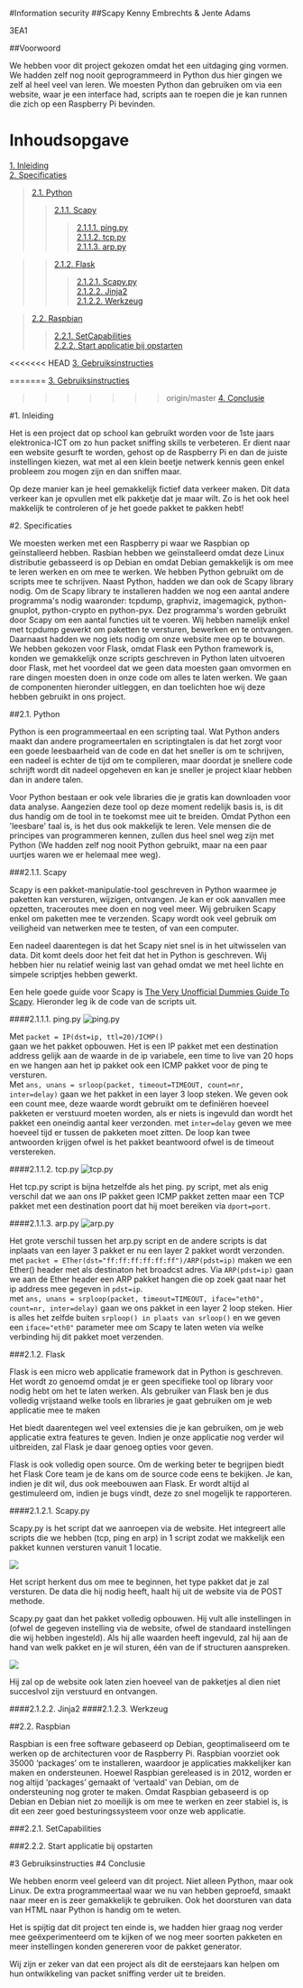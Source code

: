 #Information security
##Scapy
Kenny Embrechts & Jente Adams

3EA1

##Voorwoord

We hebben voor dit project gekozen omdat het een uitdaging ging vormen. We hadden zelf nog nooit geprogrammeerd in Python dus hier gingen we zelf al heel veel van leren. We moesten Python dan gebruiken om via een website, waar je een interface had, scripts aan te roepen die je kan runnen die zich op een Raspberry Pi bevinden.


# Inhoudsopgave

[1. Inleiding](#Inleiding)</br>
[2. Specificaties](#Specificaties)</br>
>[2.1. Python](#Python)</br>
>>[2.1.1. Scapy](#Scapy)</br>
>>>[2.1.1.1. ping.py](#ping)</br>
>>>[2.1.1.2. tcp.py](#TCP)</br>
>>>[2.1.1.3. arp.py](#ARP)</br>

>>[2.1.2. Flask](#Flask)</br>
>>>[2.1.2.1. Scapy.py](#ScapyPy)<br/>
>>>[2.1.2.2. Jinja2](#Jinja2)<br/>
>>>[2.1.2.2. Werkzeug](#Werkzeug)<br/>

>[2.2. Raspbian](#raspbian)</br>
>>[2.2.1. SetCapabilities](#SetCap)<br/>
>>[2.2.2. Start applicatie bij opstarten](#pythonOnBoot)

<<<<<<< HEAD
[3. Gebruiksinstructies](#deploy)

=======
[3. Gebruiksinstructies](#deploy)<br/>
>>>>>>> origin/master
[4. Conclusie](#Conclusie)

#<a id="Inleiding"></a>1. Inleiding

Het is een project dat op school kan gebruikt worden voor de 1ste jaars elektronica-ICT om zo hun packet sniffing skills te verbeteren. Er dient naar een website gesurft te worden, gehost op de Raspberry Pi en dan de juiste instellingen kiezen, wat met al een klein beetje netwerk kennis geen enkel probleem zou mogen zijn en dan sniffen maar.

Op deze manier kan je heel gemakkelijk fictief data verkeer maken. Dit data verkeer kan je opvullen met elk pakketje dat je maar wilt. Zo is het ook heel makkelijk te controleren of je het goede pakket te pakken hebt!

#<a id="Specificaties"></a>2. Specificaties

We moesten werken met een Raspberry pi waar we Raspbian op geïnstalleerd hebben. Rasbian hebben we geïnstalleerd omdat deze Linux distributie gebasseerd is op Debian en omdat Debian gemakkelijk is om mee te leren werken en om mee te werken. We hebben Python gebruikt om de scripts mee te schrijven. Naast Python, hadden we dan ook de Scapy library nodig. Om de Scapy library te installeren hadden we nog een aantal andere programma's nodig waaronder: tcpdump, graphviz, imagemagick, python-gnuplot, python-crypto en python-pyx. Dez programma's worden gebruikt door Scapy om een aantal functies uit te voeren. Wij hebben namelijk enkel met tcpdump gewerkt om paketten te versturen, bewerken en te ontvangen. Daarnaast hadden we nog iets nodig om onze website mee op te bouwen. We hebben gekozen voor Flask, omdat Flask een Python framework is, konden we gemakkelijk onze scripts geschreven in Python laten uitvoeren door Flask, met het voordeel dat we geen data moesten gaan omvormen en rare dingen moesten doen in onze code om alles te laten werken. We gaan de componenten hieronder uitleggen, en dan toelichten hoe wij deze hebben gebruikt in ons project.

##<a id="Python"></a>2.1. Python

Python is een programmeertaal en een scripting taal. Wat Python anders maakt dan andere programeertalen en scriptingtalen is dat het zorgt voor een goede leesbaarheid van de code en dat het sneller is om te schrijven, een nadeel is echter de tijd om te compileren, maar doordat je snellere code schrijft wordt dit nadeel opgeheven en kan je sneller je project klaar hebben dan in andere talen.

Voor Python bestaan er ook vele libraries die je gratis kan downloaden voor data analyse. Aangezien deze tool op deze moment redelijk basis is, is dit dus handig om de tool in te toekomst mee uit te breiden. Omdat Python een 'leesbare' taal is, is het dus ook makkelijk te leren. Vele mensen die de principes van programmeren kennen, zullen dus heel snel weg zijn met Python (We hadden zelf nog nooit Python gebruikt, maar na een paar uurtjes waren we er helemaal mee weg).

###<a id="Scapy"></a>2.1.1. Scapy

Scapy is een pakket-manipulatie-tool geschreven in Python waarmee je paketten kan versturen, wijzigen, ontvangen. Je kan er ook aanvallen mee opzetten, traceroutes mee doen en nog veel meer. Wij gebruiken Scapy enkel om paketten mee te verzenden. Scapy wordt ook veel gebruik om veiligheid van netwerken mee te testen, of van een computer.

Een nadeel daarentegen is dat het Scapy niet snel is in het uitwisselen van data. Dit komt deels door het feit dat het in Python is geschreven. Wij hebben hier nu relatief weinig last van gehad omdat we met heel lichte en simpele scriptjes hebben gewerkt.

Een hele goede guide voor Scapy is [The Very Unofficial Dummies Guide To Scapy](http://scapy-guide.googlecode.com/files/ScapyGuide.pdf). Hieronder leg ik de code van de scripts uit.

####<a id="ping"></a>2.1.1.1. ping.py
![ping.py](screenshots/pingScript.png)

Met `packet = IP(dst=ip, ttl=20)/ICMP()`<br/> gaan we het pakket opbouwen. Het is een IP pakket met een destination address gelijk aan de waarde in de ip variabele, een time to live van 20 hops en we hangen aan het ip pakket ook een ICMP pakket voor de ping te versturen.<br/>
Met `ans, unans = srloop(packet, timeout=TIMEOUT, count=nr, inter=delay)`
gaan we het pakket in een layer 3 loop steken. We geven ook een count mee, deze waarde wordt gebruikt om te definiëren hoeveel pakketen er verstuurd moeten worden, als er niets is ingevuld dan wordt het pakket een oneindig aantal keer verzonden. met `inter=delay` geven we mee hoeveel tijd er tussen de pakketen moet zitten. De loop kan twee antwoorden krijgen ofwel is het pakket beantwoord ofwel is de timeout verstereken.

####<a id="TCP"></a>2.1.1.2. tcp.py
![tcp.py](screenshots/tcpScript.png)

Het tcp.py script is bijna hetzelfde als het ping. py script, met als enig verschil dat we aan ons IP pakket geen ICMP pakket zetten maar een TCP pakket met een destination poort dat hij moet bereiken via `dport=port`.

####<a id="ARP"></a>2.1.1.3. arp.py
![arp.py](screenshots/arpScript.png)

Het grote verschil tussen het arp.py script en de andere scripts is dat inplaats van een layer 3 pakket er nu een layer 2 pakket wordt verzonden. met `packet = ETher(dst="ff:ff:ff:ff:ff:ff")/ARP(pdst=ip)` maken we een Ether() header met als destinaton het broadcst adres. Via `ARP(pdst=ip)` gaan we aan de Ether header een ARP pakket hangen die op zoek gaat naar het ip address mee gegeven in `pdst=ip`.<br/>
met `ans, unans = srploop(packet, timeout=TIMEOUT, iface="eth0", count=nr, inter=delay)` gaan we ons pakket in een layer 2 loop steken. Hier is alles het zelfde buiten `srploop() in plaats van srloop()` en we geven een `iface="eth0"` parameter mee om Scapy te laten weten via welke verbinding hij dit pakket moet verzenden.

###<a id="Flask"></a>2.1.2. Flask

Flask is een micro web applicatie framework dat in Python is geschreven. Het wordt zo genoemd omdat je er geen specifieke tool op library voor nodig hebt om het te laten werken. Als gebruiker van Flask ben je dus volledig vrijstaand welke tools en libraries je gaat gebruiken om je web applicatie mee te maken

Het biedt daarentegen wel veel extensies die je kan gebruiken, om je web applicatie extra features te geven. Indien je onze applicatie nog verder wil uitbreiden, zal Flask je daar genoeg opties voor geven.

Flask is ook volledig open source. Om de werking beter te begrijpen biedt het Flask Core team je de kans om de source code eens te bekijken. Je kan, indien je dit wil, dus ook meebouwen aan Flask. Er wordt altijd al gestimuleerd om, indien je bugs vindt, deze zo snel mogelijk te rapporteren.

####<a id="ScapyPy"></a>2.1.2.1. Scapy.py

Scapy.py is het script dat we aanroepen via de website. Het integreert alle scripts die we hebben (tcp, ping en arp) in 1 script zodat we makkelijk een pakket kunnen versturen vanuit 1 locatie.

<img src="screenshots/AllScripts.png"/>

Het script herkent dus om mee te beginnen, het type pakket dat je zal versturen. De data die hij nodig heeft, haalt hij uit de website via de POST methode.

Scapy.py gaat dan het pakket volledig opbouwen. Hij vult alle instellingen in (ofwel de gegeven instelling via de website, ofwel de standaard instellingen die wij hebben ingesteld). Als hij alle waarden heeft ingevuld, zal hij aan de hand van welk pakket en je wil sturen, één van de if structuren aanspreken.

<img src="screenshots/PacketChoice.png"/>

Hij zal op de website ook laten zien hoeveel van de pakketjes al dien niet succeslvol zijn verstuurd en ontvangen.

####<a id="Jinja2"></a>2.1.2.2. Jinja2
####<a id="Werkzeug"></a>2.1.2.3. Werkzeug

##<a id="Rasbian"></a>2.2. Raspbian

Raspbian is een free software gebaseerd op Debian, geoptimaliseerd om te werken op de architecturen voor de Raspberry Pi. Raspbian voorziet ook 35000 ‘packages’ om te installeren, waardoor je applicaties makkelijker kan maken en ondersteunen. Hoewel Raspbian gereleased is in 2012, worden er nog altijd ‘packages’ gemaakt of ‘vertaald’ van Debian, om de ondersteuning nog groter te maken. Omdat Raspbian gebaseerd is op Debian en Debian niet zo moeilijk is om mee te werken en zeer stabiel is, is dit een zeer goed besturingssysteem voor onze web applicatie.

###<a id="SetCap"></a>2.2.1. SetCapabilities

###<a id="pythonOnBoot"></a>2.2.2. Start applicatie bij opstarten

#<a id="deploy"></a>3 Gebruiksinstructies
#<a id="Conclusie"></a>4 Conclusie

We hebben enorm veel geleerd van dit project. Niet alleen Python, maar ook Linux. De extra programmeertaal waar we nu van hebben geproefd, smaakt naar meer en is zeer gemakkelijk te gebruiken. Ook het doorsturen van data van HTML naar Python is handig om te weten.

Het is spijtig dat dit project ten einde is, we hadden hier graag nog verder mee geëxperimenteerd om te kijken of we nog meer soorten pakketen en meer instellingen konden genereren voor de pakket generator. 

Wij zijn er zeker van dat een project als dit de eerstejaars kan helpen om hun ontwikkeling van packet sniffing verder uit te breiden.
